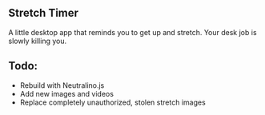 Stretch Timer
---

A little desktop app that reminds you to get up and stretch. Your desk job is slowly killing you. 

Todo:
---

* Rebuild with Neutralino.js
* Add new images and videos
* Replace completely unauthorized, stolen stretch images